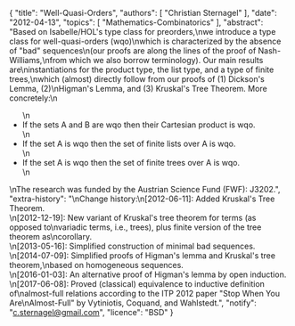 {
    "title": "Well-Quasi-Orders",
    "authors": [
        "Christian Sternagel"
    ],
    "date": "2012-04-13",
    "topics": [
        "Mathematics-Combinatorics"
    ],
    "abstract": "Based on Isabelle/HOL's type class for preorders,\nwe introduce a type class for well-quasi-orders (wqo)\nwhich is characterized by the absence of \"bad\" sequences\n(our proofs are along the lines of the proof of Nash-Williams,\nfrom which we also borrow terminology). Our main results are\ninstantiations for the product type, the list type, and a type of finite trees,\nwhich (almost) directly follow from our proofs of (1) Dickson's Lemma, (2)\nHigman's Lemma, and (3) Kruskal's Tree Theorem. More concretely:\n<ul>\n<li>If the sets A and B are wqo then their Cartesian product is wqo.</li>\n<li>If the set A is wqo then the set of finite lists over A is wqo.</li>\n<li>If the set A is wqo then the set of finite trees over A is wqo.</li>\n</ul>\nThe research was funded by the Austrian Science Fund (FWF): J3202.",
    "extra-history": "\nChange history:\n[2012-06-11]: Added Kruskal's Tree Theorem.<br>\n[2012-12-19]: New variant of Kruskal's tree theorem for terms (as opposed to\nvariadic terms, i.e., trees), plus finite version of the tree theorem as\ncorollary.<br>\n[2013-05-16]: Simplified construction of minimal bad sequences.<br>\n[2014-07-09]: Simplified proofs of Higman's lemma and Kruskal's tree theorem,\nbased on homogeneous sequences.<br>\n[2016-01-03]: An alternative proof of Higman's lemma by open induction.<br>\n[2017-06-08]: Proved (classical) equivalence to inductive definition of\nalmost-full relations according to the ITP 2012 paper \"Stop When You Are\nAlmost-Full\" by Vytiniotis, Coquand, and Wahlstedt.",
    "notify": "c.sternagel@gmail.com",
    "licence": "BSD"
}